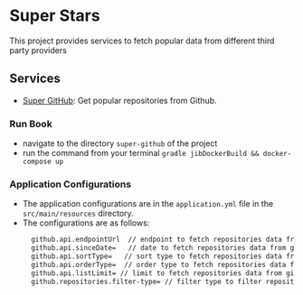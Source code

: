 # Super Stars
This project provides services to fetch popular data from different third party providers

## Services
* [Super GitHub](./super-github): Get popular repositories from Github.

### Run Book
 - navigate to the directory `super-github` of the project
 - run the command from your terminal `gradle jibDockerBuild && docker-compose up`

### Application Configurations
- The application configurations are in the `application.yml` file in the `src/main/resources` directory.
- The configurations are as follows:
  ```sh
    github.api.endpointUrl  // endpoint to fetch repositories data from github
    github.api.sinceDate=   // date to fetch repositories data from github
    github.api.sortType=   // sort type to fetch repositories data from github
    github.api.orderType=  // order type to fetch repositories data from github
    github.api.listLimit= // limit to fetch repositories data from github
    github.repositories.filter-type= // filter type to filter repositories data from github (currently only `language` is supported)
  ```
  
